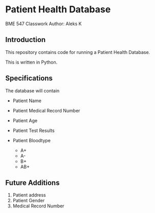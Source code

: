 # Patient Health Database
BME 547 Classwork 
Author: Aleks K 

## Introduction 
This repository contains code for running a Patient Health Database. 

This is written in Python. 

## Specifications 
The database will contain 
* Patient Name
* Patient Medical Record Number
* Patient Age
* Patient Test Results

* Patient Bloodtype 
    - A+
    - A- 
    - B+
    - AB+

## Future Additions
1. Patient address
2. Patient Gender
3. Medical Record Number 


